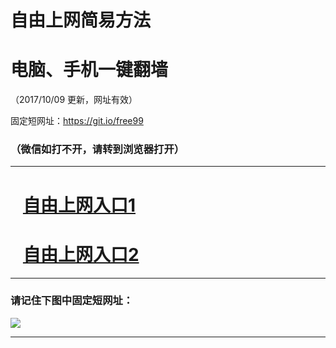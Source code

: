 ﻿# 自由上网简易方法

# 电脑、手机一键翻墙

（2017/10/09 更新，网址有效）

固定短网址：https://git.io/free99

### （微信如打不开，请转到浏览器打开）


***





# &nbsp;&nbsp; <a href="http://ft963426660.fwq-tz-1001.info/fwqtz01.html?t=100900118712 " target="_blank">自由上网入口1</a>
# &nbsp;&nbsp; <a href="http://ft2429824886.fwq-tz-1002.info/fwqtz02.html?t=100900119041 " target="_blank">自由上网入口2</a>
***

### 请记住下图中固定短网址：

<img src="https://s3-us-west-2.amazonaws.com/fwq-1001/yjfq-20170905okok.png" /> 


***

